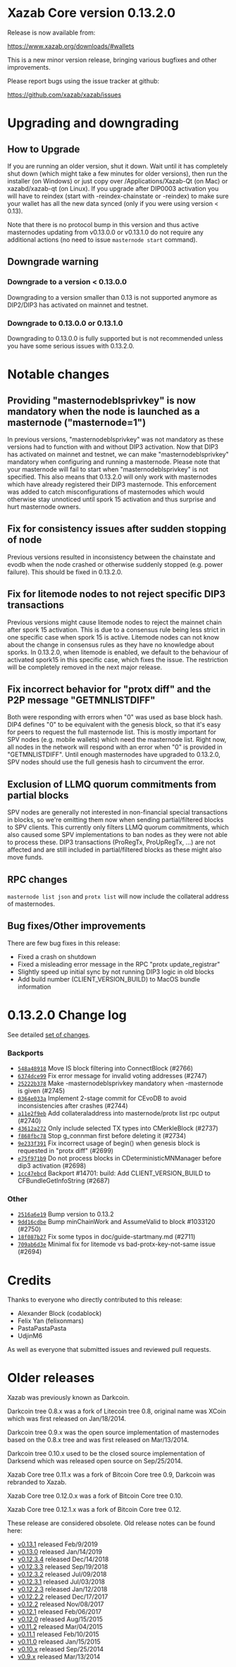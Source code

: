Xazab Core version 0.13.2.0
==========================

Release is now available from:

  <https://www.xazab.org/downloads/#wallets>

This is a new minor version release, bringing various bugfixes and other improvements.

Please report bugs using the issue tracker at github:

  <https://github.com/xazab/xazab/issues>


Upgrading and downgrading
=========================

How to Upgrade
--------------

If you are running an older version, shut it down. Wait until it has completely
shut down (which might take a few minutes for older versions), then run the
installer (on Windows) or just copy over /Applications/Xazab-Qt (on Mac) or
xazabd/xazab-qt (on Linux). If you upgrade after DIP0003 activation you will
have to reindex (start with -reindex-chainstate or -reindex) to make sure
your wallet has all the new data synced (only if you were using version < 0.13).

Note that there is no protocol bump in this version and thus active masternodes
updating from v0.13.0.0 or v0.13.1.0 do not require any additional actions (no need to issue
`masternode start` command).

Downgrade warning
-----------------

### Downgrade to a version < 0.13.0.0

Downgrading to a version smaller than 0.13 is not supported anymore as DIP2/DIP3 has activated
on mainnet and testnet.

### Downgrade to 0.13.0.0 or 0.13.1.0

Downgrading to 0.13.0.0 is fully supported but is not recommended unless you have some serious issues with 0.13.2.0.

Notable changes
===============

Providing "masternodeblsprivkey" is now mandatory when the node is launched as a masternode ("masternode=1")
------------------------------------------------------------------------
In previous versions, "masternodeblsprivkey" was not mandatory as these versions had to function with and without DIP3
activation. Now that DIP3 has activated on mainnet and testnet, we can make "masternodeblsprivkey" mandatory when
configuring and running a masternode. Please note that your masternode will fail to start when "masternodeblsprivkey"
is not specified. This also means that 0.13.2.0 will only work with masternodes which have already registered their
DIP3 masternode. This enforcement was added to catch misconfigurations of masternodes which would otherwise stay
unnoticed until spork 15 activation and thus surprise and hurt masternode owners.

Fix for consistency issues after sudden stopping of node
--------------------------------------------------------
Previous versions resulted in inconsistency between the chainstate and evodb when the node crashed or otherwise suddenly
stopped (e.g. power failure). This should be fixed in 0.13.2.0. 

Fix for litemode nodes to not reject specific DIP3 transactions
---------------------------------------------------------------
Previous versions might cause litemode nodes to reject the mainnet chain after spork 15 activation. This is due to a
consensus rule being less strict in one specific case when spork 15 is active. Litemode nodes can not know about the
change in consensus rules as they have no knowledge about sporks. In 0.13.2.0, when litemode is enabled, we default to the
behaviour of activated spork15 in this specific case, which fixes the issue. The restriction will be completely removed
in the next major release.

Fix incorrect behavior for "protx diff" and the P2P message "GETMNLISTDIFF"
---------------------------------------------------------------------------
Both were responding with errors when "0" was used as base block hash. DIP4 defines "0" to be equivalent with the
genesis block, so that it's easy for peers to request the full masternode list.
This is mostly important for SPV nodes (e.g. mobile wallets) which need the masternode list. Right now, all nodes in
the network will respond with an error when "0" is provided in  "GETMNLISTDIFF". Until enough masternodes have upgraded
to 0.13.2.0, SPV nodes should use the full genesis hash to circumvent the error.

Exclusion of LLMQ quorum commitments from partial blocks
--------------------------------------------------------
SPV nodes are generally not interested in non-financial special transactions in blocks, so we're omitting them now when
sending partial/filtered blocks to SPV clients. This currently only filters LLMQ quorum commitments, which also caused
some SPV implementations to ban nodes as they were not able to process these. DIP3 transactions (ProRegTx, ProUpRegTx, ...)
are not affected and are still included in partial/filtered blocks as these might also move funds. 

RPC changes
-----------
`masternode list json` and `protx list` will now include the collateral address of masternodes.

Bug fixes/Other improvements
----------------------------
There are few bug fixes in this release:
- Fixed a crash on shutdown
- Fixed a misleading error message in the RPC "protx update_registrar"  
- Slightly speed up initial sync by not running DIP3 logic in old blocks
- Add build number (CLIENT_VERSION_BUILD) to MacOS bundle information 

 0.13.2.0 Change log
===================

See detailed [set of changes](https://github.com/xazab/xazab/compare/v0.13.1.0...xazab:v0.13.2.0).

### Backports

- [`548a48918`](https://github.com/xazab/xazab/commit/548a48918) Move IS block filtering into ConnectBlock (#2766)
- [`6374dce99`](https://github.com/xazab/xazab/commit/6374dce99) Fix error message for invalid voting addresses (#2747)
- [`25222b378`](https://github.com/xazab/xazab/commit/25222b378) Make -masternodeblsprivkey mandatory when -masternode is given (#2745)
- [`0364e033a`](https://github.com/xazab/xazab/commit/0364e033a) Implement 2-stage commit for CEvoDB to avoid inconsistencies after crashes (#2744)
- [`a11e2f9eb`](https://github.com/xazab/xazab/commit/a11e2f9eb) Add collateraladdress into masternode/protx list rpc output (#2740)
- [`43612a272`](https://github.com/xazab/xazab/commit/43612a272) Only include selected TX types into CMerkleBlock (#2737)
- [`f868fbc78`](https://github.com/xazab/xazab/commit/f868fbc78) Stop g_connman first before deleting it (#2734)
- [`9e233f391`](https://github.com/xazab/xazab/commit/9e233f391) Fix incorrect usage of begin() when genesis block is requested in "protx diff" (#2699)
- [`e75f971b9`](https://github.com/xazab/xazab/commit/e75f971b9) Do not process blocks in CDeterministicMNManager before dip3 activation (#2698)
- [`1cc47ebcd`](https://github.com/xazab/xazab/commit/1cc47ebcd) Backport #14701: build: Add CLIENT_VERSION_BUILD to CFBundleGetInfoString (#2687)

### Other

- [`2516a6e19`](https://github.com/xazab/xazab/commit/2516a6e19) Bump version to 0.13.2
- [`9dd16cdbe`](https://github.com/xazab/xazab/commit/9dd16cdbe) Bump minChainWork and AssumeValid to block #1033120 (#2750)
- [`18f087b27`](https://github.com/xazab/xazab/commit/18f087b27) Fix some typos in doc/guide-startmany.md (#2711)
- [`709ab6d3e`](https://github.com/xazab/xazab/commit/709ab6d3e) Minimal fix for litemode vs bad-protx-key-not-same issue (#2694)

Credits
=======

Thanks to everyone who directly contributed to this release:

- Alexander Block (codablock)
- Felix Yan (felixonmars)
- PastaPastaPasta
- UdjinM6

As well as everyone that submitted issues and reviewed pull requests.

Older releases
==============

Xazab was previously known as Darkcoin.

Darkcoin tree 0.8.x was a fork of Litecoin tree 0.8, original name was XCoin
which was first released on Jan/18/2014.

Darkcoin tree 0.9.x was the open source implementation of masternodes based on
the 0.8.x tree and was first released on Mar/13/2014.

Darkcoin tree 0.10.x used to be the closed source implementation of Darksend
which was released open source on Sep/25/2014.

Xazab Core tree 0.11.x was a fork of Bitcoin Core tree 0.9,
Darkcoin was rebranded to Xazab.

Xazab Core tree 0.12.0.x was a fork of Bitcoin Core tree 0.10.

Xazab Core tree 0.12.1.x was a fork of Bitcoin Core tree 0.12.

These release are considered obsolete. Old release notes can be found here:

- [v0.13.1](https://github.com/xazab/xazab/blob/master/doc/release-notes/xazab/release-notes-0.13.1.md) released Feb/9/2019
- [v0.13.0](https://github.com/xazab/xazab/blob/master/doc/release-notes/xazab/release-notes-0.13.0.md) released Jan/14/2019
- [v0.12.3.4](https://github.com/xazab/xazab/blob/master/doc/release-notes/xazab/release-notes-0.12.3.4.md) released Dec/14/2018
- [v0.12.3.3](https://github.com/xazab/xazab/blob/master/doc/release-notes/xazab/release-notes-0.12.3.3.md) released Sep/19/2018
- [v0.12.3.2](https://github.com/xazab/xazab/blob/master/doc/release-notes/xazab/release-notes-0.12.3.2.md) released Jul/09/2018
- [v0.12.3.1](https://github.com/xazab/xazab/blob/master/doc/release-notes/xazab/release-notes-0.12.3.1.md) released Jul/03/2018
- [v0.12.2.3](https://github.com/xazab/xazab/blob/master/doc/release-notes/xazab/release-notes-0.12.2.3.md) released Jan/12/2018
- [v0.12.2.2](https://github.com/xazab/xazab/blob/master/doc/release-notes/xazab/release-notes-0.12.2.2.md) released Dec/17/2017
- [v0.12.2](https://github.com/xazab/xazab/blob/master/doc/release-notes/xazab/release-notes-0.12.2.md) released Nov/08/2017
- [v0.12.1](https://github.com/xazab/xazab/blob/master/doc/release-notes/xazab/release-notes-0.12.1.md) released Feb/06/2017
- [v0.12.0](https://github.com/xazab/xazab/blob/master/doc/release-notes/xazab/release-notes-0.12.0.md) released Aug/15/2015
- [v0.11.2](https://github.com/xazab/xazab/blob/master/doc/release-notes/xazab/release-notes-0.11.2.md) released Mar/04/2015
- [v0.11.1](https://github.com/xazab/xazab/blob/master/doc/release-notes/xazab/release-notes-0.11.1.md) released Feb/10/2015
- [v0.11.0](https://github.com/xazab/xazab/blob/master/doc/release-notes/xazab/release-notes-0.11.0.md) released Jan/15/2015
- [v0.10.x](https://github.com/xazab/xazab/blob/master/doc/release-notes/xazab/release-notes-0.10.0.md) released Sep/25/2014
- [v0.9.x](https://github.com/xazab/xazab/blob/master/doc/release-notes/xazab/release-notes-0.9.0.md) released Mar/13/2014

